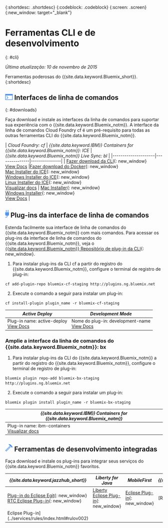 {:shortdesc: .shortdesc}
{:codeblock: .codeblock}
{:screen: .screen}
{:new_window: target="_blank"}

# Ferramentas CLI e de desenvolvimento
{: #cli}

*Última atualização: 10 de novembro de 2015*

Ferramentas poderosas do {{site.data.keyword.Bluemix_short}}.
{:shortdesc}

## ![Interfaces de linha de comandos](./images/CLI.png) Interfaces de linha de comandos
{: #downloads}

Faça download e instale as interfaces da linha de comandos para suportar sua experiência com o {{site.data.keyword.Bluemix_notm}}. A interface da linha de comandos Cloud Foundry cf
é um pré-requisito para todas as outras ferramentas CLI do {{site.data.keyword.Bluemix_notm}}.


| *Cloud Foundry: cf* |	*{{site.data.keyword.IBM}} Containers for {{site.data.keyword.Bluemix_notm}}: ICE* | *{{site.data.keyword.Bluemix_notm}} Live Sync:
bl* |
|---------------------|---------------|---------------|
| [Fazer download da CLI](https://github.com/cloudfoundry/cli/releases){: new_window}  <br> [View Docs](./reference/cfcommands/index.html) |[Fazer download do Docker](https://docs.docker.com/installation/){: new_window} <br> [Mac Installer do ICE](ftp://public.dhe.ibm.com/cloud/bluemix/cli/Bluemix_ice.pkg){: new_window} <br> [Windows Installer do ICE](ftp://public.dhe.ibm.com/cloud/bluemix/cli/Bluemix_ice.exe){: new_window} <br> [Linux Installer do ICE](ftp://public.dhe.ibm.com/cloud/bluemix/cli/Bluemix_ice.tar.gz){: new_window} <br> [Visualizar docs](../containers/container_cli_ice_ov.html) | [Mac Installer](ftp://public.dhe.ibm.com/cloud/bluemix/cli/Bluemix_bl.pkg){: new_window} <br> [Windows Installer](ftp://public.dhe.ibm.com/cloud/bluemix/cli/Bluemix_bl.exe){: new_window} <br> [View Docs](./reference/bl/index.html) |


## ![Plug-ins da interface de linha de comandos](./images/CLI_Plugin.png) Plug-ins da interface de linha de comandos

Estenda facilmente sua interface de linha de comandos do {{site.data.keyword.Bluemix_notm}} com mais comandos. Para acessar os plug-ins da interface de linha de comandos do {{site.data.keyword.Bluemix_notm}}, veja o [{{site.data.keyword.Bluemix_notm}} Repositório de plug-in da CLI](http://plugins.{DomainName}/){: new_window}.

1. Para instalar plug-ins da CLI cf a partir do registro do {{site.data.keyword.Bluemix_notm}}, configure o terminal de registro de plug-in:
```
cf add-plugin-repo bluemix-cf-staging http://plugins.ng.bluemix.net
```
2. Execute o comando a seguir para instalar um
plug-in:
```
cf install-plugin plugin_name -r bluemix-cf-staging
```

| *Active Deploy* |  *Development Mode* | 
|-----------------|-----------------|
| Plug-in name: active-deploy <br>  [View Docs](../services/ActiveDeploy/index.html#cli) |  Nome do plug-in: development-name <br> [View Docs](./plugins/dev_mode/index.html) | 

### Amplie a interface da linha de comandos do {{site.data.keyword.Bluemix_notm}}: bx
1. Para instalar plug-ins da CLI do {{site.data.keyword.Bluemix_notm}} a partir do registro do {{site.data.keyword.Bluemix_notm}}, configure o terminal de registro de plug-in:
```
bluemix plugin repo-add bluemix-bx-staging http://plugins.ng.bluemix.net
```
2. Execute o comando a seguir para instalar um
plug-in:
```
bluemix plugin install plugin_name -r bluemix-bx-staging
```

| *{{site.data.keyword.IBM}} Containers for {{site.data.keyword.Bluemix_notm}}* |
|-----|
| Plug-in name: ibm-containers <br> [Visualizar docs](https://www.{DomainName}/docs/containers/container_cli_cfic.html#container_cli_cfic) |

## ![Ferramentas de desenvolvimento integradas](./images/Integrated_Dev_Tools.png) Ferramentas de desenvolvimento integradas


Faça download e instale os plug-ins para integrar seus serviços do {{site.data.keyword.Bluemix_notm}} favoritos.

| *{{site.data.keyword.jazzhub_short}}* | *Liberty for Java* | *MobileFirst* | *{{site.data.keyword.rules_short}}* |
|-------------|----------|----------|----------|
| [Plug-in do Eclipse Egit](https://hub.jazz.net/docs/reference/gitclient/#eclipse_using_egit){: new_window} <br> [RTC Eclipse Plug-in](https://hub.jazz.net/docs/reference/gitclient/#eclipse_using_rtc){: new_window} | [Liberty Eclipse Plug-in](https://developer.ibm.com/wasdev/downloads/liberty-profile-using-eclipse/){: new_window} | [Eclipse Plug-in](https://marketplace.eclipse.org/content/ibm-mobilefirst-platform-studio){: new_window} | [Rules Designer
Eclipse Plug-in](../services/rules/index.html#rulov002) |
